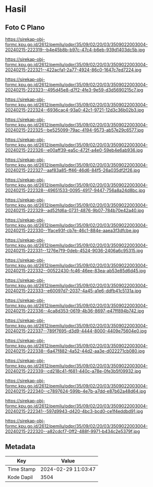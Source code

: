 # Hasil

## Foto C Plano

https://sirekap-obj-formc.kpu.go.id/2612/pemilu/pdpr/35/09/02/20/03/3509022003004-20240215-222319--b4e45b8b-b97c-47c4-b6eb-939d1403dc5b.jpg

https://sirekap-obj-formc.kpu.go.id/2612/pemilu/pdpr/35/09/02/20/03/3509022003004-20240215-222321--422acfa1-2a77-4924-86c0-1647c7ed7224.jpg

https://sirekap-obj-formc.kpu.go.id/2612/pemilu/pdpr/35/09/02/20/03/3509022003004-20240215-222323--495d45e8-d7f2-4fe3-9e59-d3d5690215c7.jpg

https://sirekap-obj-formc.kpu.go.id/2612/pemilu/pdpr/35/09/02/20/03/3509022003004-20240215-222324--6936cac4-93a0-42c1-9721-12d3c36b02b3.jpg

https://sirekap-obj-formc.kpu.go.id/2612/pemilu/pdpr/35/09/02/20/03/3509022003004-20240215-222325--be525099-79ac-4194-9573-ab57e29c6577.jpg

https://sirekap-obj-formc.kpu.go.id/2612/pemilu/pdpr/35/09/02/20/03/3509022003004-20240215-222326--e00aff39-ea5c-472f-a4e0-59eb4e6ab936.jpg

https://sirekap-obj-formc.kpu.go.id/2612/pemilu/pdpr/35/09/02/20/03/3509022003004-20240215-222327--aaf83a85-ff46-46d6-84f5-26a035df2f26.jpg

https://sirekap-obj-formc.kpu.go.id/2612/pemilu/pdpr/35/09/02/20/03/3509022003004-20240215-222328--49651533-0095-4917-9447-756a8a24d8bc.jpg

https://sirekap-obj-formc.kpu.go.id/2612/pemilu/pdpr/35/09/02/20/03/3509022003004-20240215-222329--ad52fd6a-0731-4876-9b07-784b70e42a40.jpg

https://sirekap-obj-formc.kpu.go.id/2612/pemilu/pdpr/35/09/02/20/03/3509022003004-20240215-222330--1face93f-cb7e-46c1-884e-aaea3f3dfcbe.jpg

https://sirekap-obj-formc.kpu.go.id/2612/pemilu/pdpr/35/09/02/20/03/3509022003004-20240215-222331--1276e7f9-0deb-4524-9036-2406a6c95315.jpg

https://sirekap-obj-formc.kpu.go.id/2612/pemilu/pdpr/35/09/02/20/03/3509022003004-20240215-222332--00522430-fc46-46ee-83ea-ab53e85d6d45.jpg

https://sirekap-obj-formc.kpu.go.id/2612/pemilu/pdpr/35/09/02/20/03/3509022003004-20240215-222333--e60097d7-2037-4a45-a1e6-ddfb41c5131a.jpg

https://sirekap-obj-formc.kpu.go.id/2612/pemilu/pdpr/35/09/02/20/03/3509022003004-20240215-222336--4ca8d353-0619-4b36-8697-e47ff894b742.jpg

https://sirekap-obj-formc.kpu.go.id/2612/pemilu/pdpr/35/09/02/20/03/3509022003004-20240215-222337--789f7695-d3d9-4444-8000-4409e75604e0.jpg

https://sirekap-obj-formc.kpu.go.id/2612/pemilu/pdpr/35/09/02/20/03/3509022003004-20240215-222338--6a47f882-4a52-44d2-aa3e-d022271cb080.jpg

https://sirekap-obj-formc.kpu.go.id/2612/pemilu/pdpr/35/09/02/20/03/3509022003004-20240215-222339--cd218c41-f681-440c-a78e-0fe3b5f09932.jpg

https://sirekap-obj-formc.kpu.go.id/2612/pemilu/pdpr/35/09/02/20/03/3509022003004-20240215-222340--c7897624-599b-4e7b-a7dd-e87b62a48d64.jpg

https://sirekap-obj-formc.kpu.go.id/2612/pemilu/pdpr/35/09/02/20/03/3509022003004-20240215-222341--597d9943-d420-4bc3-bcd0-ce1f4eddbd91.jpg

https://sirekap-obj-formc.kpu.go.id/2612/pemilu/pdpr/35/09/02/20/03/3509022003004-20240215-222320--a82cdcf7-0ff2-488f-9971-b434c2e5379f.jpg


## Metadata

| Key        | Value               |
| ---------- | ------------------- |
| Time Stamp | 2024-02-29 11:03:47 |
| Kode Dapil | 3504                |



